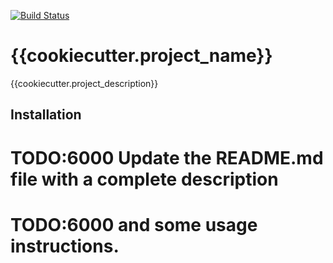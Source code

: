 [![Build Status](https://travis-ci.org/23jodys/{{cookiecutter.repo_name}}.svg?branch=master)](https://travis-ci.org/23jodys/{{cookiecutter.repo_name}})

{{cookiecutter.project_name}}
=============================

{{cookiecutter.project_description}}

Installation
------------


# TODO:6000 Update the README.md file with a complete description
# TODO:6000 and some usage instructions.
